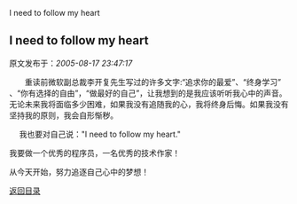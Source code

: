 I need to follow my heart
## I need to follow my heart

 原文发布于：*2005-08-17 23:47:17*

　　重读前微软副总裁李开复先生写过的许多文字&#58;“追求你的最爱”、“终身学习”
、“你有选择的自由”，“做最好的自己”，让我想到的是我应该听听我心中的声音。无论未来我将面临多少困难，如果我没有追随我的心，我将终身后悔。如果我没有坚持我的原则，我会自形惭秽。

　 我也要对自己说："I need to follow my heart."

我要做一个优秀的程序员，一名优秀的技术作家！

  
从今天开始，努力追逐自己心中的梦想！

[返回目录](index.html)
